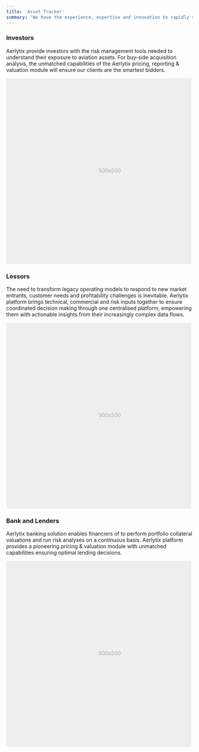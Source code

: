 ```yaml
---
title: 'Asset Tracker'
summary: "We have the experience, expertise and innovation to rapidly step in with flexible, high performance tools and minimal interruption, empowering our clients' decision-making process."
---
```


<div class="row featurette">
      <div class="col-md-7 order-md-1">
        <h3 class="featurette-heading">Investors</span></h3>
        <p class="lead">Aerlytix provide investors with the risk management tools needed to understand their exposure to aviation assets. For buy-side acquisition analysis, the unmatched capabilities of the Aerlytix pricing, reporting & valuation module will ensure our clients are the smartest bidders.</p>
      </div>
      <div class="col-md-5 order-md-2">
        <svg class="bd-placeholder-img bd-placeholder-img-lg featurette-image img-fluid mx-auto" width="500" height="500" xmlns="http://www.w3.org/2000/svg" role="img" aria-label="Placeholder: 500x500" preserveAspectRatio="xMidYMid slice" focusable="false"><title>Placeholder</title><rect width="100%" height="100%" fill="#eee"></rect><text x="50%" y="50%" fill="#aaa" dy=".3em">500x500</text></svg>
    </div>
</div>

<div class="row featurette">
      <div class="col-md-7 order-md-2">
        <h3 class="featurette-heading">Lessors</span></h3>
        <p class="lead">The need to transform legacy operating models to respond to new market entrants, customer needs and profitability challenges is inevitable. Aerlytix platform brings technical, commercial and risk inputs together to ensure coordinated decision making through one centralised platform, empowering them with actionable insights from their increasingly complex data flows.</p>
      </div>
      <div class="col-md-5 order-md-1">
        <svg class="bd-placeholder-img bd-placeholder-img-lg featurette-image img-fluid mx-auto" width="500" height="500" xmlns="http://www.w3.org/2000/svg" role="img" aria-label="Placeholder: 500x500" preserveAspectRatio="xMidYMid slice" focusable="false"><title>Placeholder</title><rect width="100%" height="100%" fill="#eee"></rect><text x="50%" y="50%" fill="#aaa" dy=".3em">500x500</text></svg>
      </div>
    </div>

<div class="row featurette">
      <div class="col-md-7 order-md-1">
        <h3 class="featurette-heading">Bank and Lenders</span></h3>
        <p class="lead">Aerlytix banking solution enables financiers of to perform portfolio collateral valuations and run risk analyses on a continuous basis. Aerlytix platform provides a pioneering pricing & valuation module with unmatched capabilities ensuring optimal lending decisions.</p>
      </div>
      <div class="col-md-5 order-md-2">
        <svg class="bd-placeholder-img bd-placeholder-img-lg featurette-image img-fluid mx-auto" width="500" height="500" xmlns="http://www.w3.org/2000/svg" role="img" aria-label="Placeholder: 500x500" preserveAspectRatio="xMidYMid slice" focusable="false"><title>Placeholder</title><rect width="100%" height="100%" fill="#eee"></rect><text x="50%" y="50%" fill="#aaa" dy=".3em">500x500</text></svg>
      </div>
    </div>
